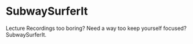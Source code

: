 # SubwaySurferIt
Lecture Recordings too boring? Need a way too keep yourself focused? SubwaySurferIt.
